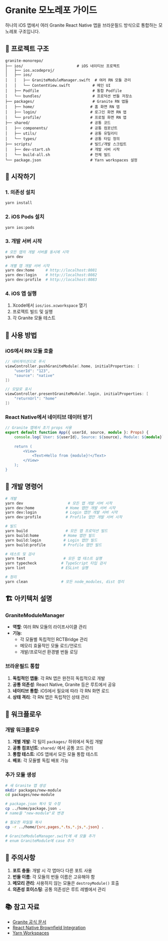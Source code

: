 # Granite 모노레포 가이드

하나의 iOS 앱에서 여러 Granite React Native 앱을 브라운필드 방식으로 통합하는 모노레포 구조입니다.

## 📁 프로젝트 구조

```
granite-monorepo/
├── ios/                        # iOS 네이티브 프로젝트
│   ├── ios.xcodeproj/
│   ├── ios/
│   │   ├── GraniteModuleManager.swift  # 여러 RN 모듈 관리
│   │   └── ContentView.swift          # 메인 UI
│   ├── Podfile                        # 통합 Podfile
│   └── bundles/                       # 프로덕션 번들 저장소
├── packages/                          # Granite RN 앱들
│   ├── home/                         # 홈 화면 RN 앱
│   ├── login/                        # 로그인 화면 RN 앱
│   └── profile/                      # 프로필 화면 RN 앱
├── shared/                           # 공통 코드
│   ├── components/                   # 공통 컴포넌트
│   ├── utils/                        # 공통 유틸리티
│   └── types/                        # 공통 타입 정의
├── scripts/                          # 빌드/개발 스크립트
│   ├── dev-start.sh                  # 개발 서버 시작
│   └── build-all.sh                  # 전체 빌드
└── package.json                      # Yarn workspaces 설정
```

## 🚀 시작하기

### 1. 의존성 설치

```bash
yarn install
```

### 2. iOS Pods 설치

```bash
yarn ios:pods
```

### 3. 개발 서버 시작

```bash
# 모든 앱의 개발 서버를 동시에 시작
yarn dev

# 개별 앱 개발 서버 시작
yarn dev:home     # http://localhost:8081
yarn dev:login    # http://localhost:8082
yarn dev:profile  # http://localhost:8083
```

### 4. iOS 앱 실행

1. Xcode에서 `ios/ios.xcworkspace` 열기
2. 프로젝트 빌드 및 실행
3. 각 Granite 모듈 테스트

## 📱 사용 방법

### iOS에서 RN 모듈 호출

```swift
// 네비게이션으로 푸시
viewController.pushGraniteModule(.home, initialProperties: [
    "userId": "123",
    "source": "native"
])

// 모달로 표시
viewController.presentGraniteModule(.login, initialProperties: [
    "returnUrl": "home"
])
```

### React Native에서 네이티브 데이터 받기

```typescript
// Granite 앱에서 초기 props 사용
export default function App({ userId, source, module }: Props) {
    console.log(`User: ${userId}, Source: ${source}, Module: ${module}`);
    
    return (
        <View>
            <Text>Hello from {module}!</Text>
        </View>
    );
}
```

## 🔧 개발 명령어

```bash
# 개발
yarn dev                    # 모든 앱 개발 서버 시작
yarn dev:home              # Home 앱만 개발 서버 시작
yarn dev:login             # Login 앱만 개발 서버 시작
yarn dev:profile           # Profile 앱만 개발 서버 시작

# 빌드
yarn build                 # 모든 앱 프로덕션 빌드
yarn build:home           # Home 앱만 빌드
yarn build:login          # Login 앱만 빌드
yarn build:profile        # Profile 앱만 빌드

# 테스트 및 검사
yarn test                 # 모든 앱 테스트 실행
yarn typecheck           # TypeScript 타입 검사
yarn lint                # ESLint 실행

# 정리
yarn clean               # 모든 node_modules, dist 정리
```

## 🏗️ 아키텍처 설명

### GraniteModuleManager

- **역할**: 여러 RN 모듈의 라이프사이클 관리
- **기능**:
  - 각 모듈별 독립적인 RCTBridge 관리
  - 메모리 효율적인 모듈 로드/언로드
  - 개발/프로덕션 환경별 번들 로딩

### 브라운필드 통합

1. **독립적인 앱들**: 각 RN 앱은 완전히 독립적으로 개발
2. **공통 의존성**: React Native, Granite 등은 루트에서 공유
3. **네이티브 통합**: iOS에서 필요에 따라 각 RN 화면 로드
4. **상태 격리**: 각 RN 앱은 독립적인 상태 관리

## 🔄 워크플로우

### 개발 워크플로우

1. **개별 개발**: 각 팀이 `packages/` 하위에서 독립 개발
2. **공통 컴포넌트**: `shared/` 에서 공통 코드 관리
3. **통합 테스트**: iOS 앱에서 모든 모듈 통합 테스트
4. **배포**: 각 모듈별 독립 배포 가능

### 추가 모듈 생성

```bash
# 새 Granite 앱 생성
mkdir packages/new-module
cd packages/new-module

# package.json 복사 및 수정
cp ../home/package.json .
# name을 "new-module"로 변경

# 필요한 파일들 복사
cp -r ../home/{src,pages,*.ts,*.js,*.json} .

# GraniteModuleManager.swift에 새 모듈 추가
# enum GraniteModule에 case 추가
```

## 🚨 주의사항

1. **포트 충돌**: 개발 시 각 앱마다 다른 포트 사용
2. **번들 이름**: 각 모듈의 번들 이름은 고유해야 함
3. **메모리 관리**: 사용하지 않는 모듈은 `destroyModule()` 호출
4. **의존성 호이스팅**: 공통 의존성은 루트 레벨에서 관리

## 📚 참고 자료

- [Granite 공식 문서](https://www.granite.run/)
- [React Native Brownfield Integration](https://reactnative.dev/docs/integration-with-existing-apps)
- [Yarn Workspaces](https://yarnpkg.com/features/workspaces)